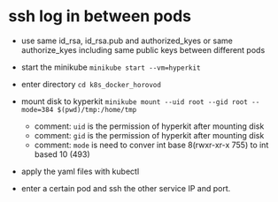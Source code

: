 # ssh log in between pods

- use same id_rsa, id_rsa.pub and authorized_kyes or same authorize_kyes including same public keys between different pods

- start the minikube `minikube start --vm=hyperkit`

- enter directory `cd k8s_docker_horovod`

- mount disk to kyperkit `minikube mount --uid root --gid root --mode=384 $(pwd)/tmp:/home/tmp`
    - comment: `uid` is the permission of hyperkit after mounting disk
    - comment: `gid` is the permission of hyperkit after mounting disk
    - comment: `mode` is need to conver int base 8(rwxr-xr-x 755) to int based 10 (493)

- apply the yaml files with kubectl

- enter a certain pod and ssh the other service IP and port.

